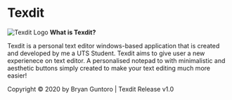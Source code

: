 # Texdit

![Texdit Logo](https://github.com/bryangtro/Texdit/blob/master/Texdit%27Logo.jpg?raw=true)
**What is Texdit?**

Texdit is a personal text editor windows-based application that is created and developed by me a UTS Student.
Texdit aims to give user a new experienece on text editor.
A personalised notepad to with minimalistic and aesthetic buttons simply created to make your text editing much more easier!


 Copyright © 2020 by Bryan Guntoro | Texdit Release v1.0
